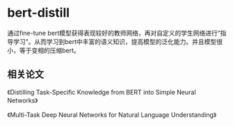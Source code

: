 # bert-distill
通过fine-tune bert模型获得表现较好的教师网络，再对自定义的学生网络进行“指导学习”。从而学习到bert中丰富的语义知识，提高模型的泛化能力。并且模型很小，等于变相的压缩bert。

## 相关论文
《Distilling Task-Speciﬁc Knowledge from BERT into Simple Neural Networks》 

《Multi-Task Deep Neural Networks for Natural Language Understanding》
